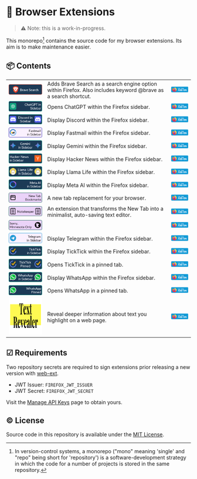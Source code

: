 # 🔌 Browser Extensions

> ⚠ Note: this is a work-in-progress.

This monorepo[^1] contains the source code for my browser extensions. Its aim is to make maintenance easier.

## 📦 Contents

|                                                                                                                         |                                                                                                     |                                                                                                                     |
| ----------------------------------------------------------------------------------------------------------------------- | -------------------------------------------------------------------------------------------------------------- | :-----------------------------------------------------------------------------------------------------------------: |
| <img src="assets/banners/brave-header-1.png">                                                                           | Adds Brave Search as a search engine option within Firefox. Also includes keyword @brave as a search shortcut. | [![get the addon](get-addon-firefox.png)](https://addons.mozilla.org/en-US/firefox/addon/brave-search-and-keyword/) |
| <img src="assets/banners/chatgpt-banner-1.png">                                                                         | Opens ChatGPT within the Firefox sidebar.                                                                      | [![get the addon](get-addon-firefox.png)](https://addons.mozilla.org/en-US/firefox/addon/brave-search-and-keyword/) |
| <img src="assets/banners/discord-banner-1.png">                                                                         | Display Discord within the Firefox sidebar.                                                                    | [![get the addon](get-addon-firefox.png)](https://addons.mozilla.org/en-US/firefox/addon/brave-search-and-keyword/) |
| <img src="assets/banners/fastmail-sidebar-1.png">                                                                       | Display Fastmail within the Firefox sidebar.                                                                   | [![get the addon](get-addon-firefox.png)](https://addons.mozilla.org/en-US/firefox/addon/brave-search-and-keyword/) |
| <img src="assets/banners/gemini-1.png">                                                                                 | Display Gemini within the Firefox sidebar.                                                                     | [![get the addon](get-addon-firefox.png)](https://addons.mozilla.org/en-US/firefox/addon/brave-search-and-keyword/) |
| <img src="assets/banners/hn-1.png">                                     | Display Hacker News within the Firefox sidebar.                                                                | [![get the addon](get-addon-firefox.png)](https://addons.mozilla.org/en-US/firefox/addon/brave-search-and-keyword/) |
| <img src="assets/banners/llamalife-1.png">       | Display Llama Life within the Firefox sidebar.                                                                 | [![get the addon](get-addon-firefox.png)](https://addons.mozilla.org/en-US/firefox/addon/brave-search-and-keyword/) |
| <img src="assets/banners/metaai-2.png">                  | Display Meta AI within the Firefox sidebar.                                                                    | [![get the addon](get-addon-firefox.png)](https://addons.mozilla.org/en-US/firefox/addon/brave-search-and-keyword/) |
| <img src="assets/banners/newtab-bookmarks-1.png">        | A new tab replacement for your browser.                                                                        | [![get the addon](get-addon-firefox.png)](https://addons.mozilla.org/en-US/firefox/addon/brave-search-and-keyword/) |
| <img src="assets/banners/notekeeper-1.png">                            | An extension that transforms the New Tab into a minimalist, auto-saving text editor.                           | [![get the addon](get-addon-firefox.png)](https://addons.mozilla.org/en-US/firefox/addon/brave-search-and-keyword/) |
| <img src="assets/banners/sorry-mn-only-1.png"> |                                                                                                                | [![get the addon](get-addon-firefox.png)](https://addons.mozilla.org/en-US/firefox/addon/brave-search-and-keyword/) |
| <img src="assets/banners/telegram-sidebar-1.png">            | Display Telegram within the Firefox sidebar.                                                                   | [![get the addon](get-addon-firefox.png)](https://addons.mozilla.org/en-US/firefox/addon/brave-search-and-keyword/) |
| <img src="assets/banners/ticktick-sidebar-1.png">             | Display TickTick within the Firefox sidebar.                                                                   | [![get the addon](get-addon-firefox.png)](https://addons.mozilla.org/en-US/firefox/addon/brave-search-and-keyword/) |
| <img src="assets/banners/ticktick-pinned-1.png">                      | Opens TickTick in a pinned tab.                                                                                | [![get the addon](get-addon-firefox.png)](https://addons.mozilla.org/en-US/firefox/addon/brave-search-and-keyword/) |
| <img src="assets/banners/whatsapp-sidebar-1.png">              | Display WhatsApp within the Firefox sidebar.                                                                   | [![get the addon](get-addon-firefox.png)](https://addons.mozilla.org/en-US/firefox/addon/brave-search-and-keyword/) |
| <img src="assets/banners/whatsapp-pinned-1.png">               | Opens WhatsApp in a pinned tab.                                                                                | [![get the addon](get-addon-firefox.png)](https://addons.mozilla.org/en-US/firefox/addon/brave-search-and-keyword/) |
| <img src="text-revealer/assets/logo-cropped.png"  width="250" height="100" />                                                          | Reveal deeper information about text you highlight on a web page.                                              | [![get the addon](get-addon-firefox.png)](https://addons.mozilla.org/en-US/firefox/addon/brave-search-and-keyword/) |

## ☑ Requirements

Two repository secrets are required to sign extensions prior releasing a new version with [web-ext](https://github.com/mozilla/web-ext).

- JWT Issuer: `FIREFOX_JWT_ISSUER`
- JWT Secret: `FIREFOX_JWT_SECRET`

Visit the [Manage API Keys](https://addons.mozilla.org/en-US/developers/addon/api/key/) page to obtain yours.

## © License

Source code in this repository is available under the [MIT License](LICENSE).

[^1]: In version-control systems, a monorepo ("mono" meaning 'single' and "repo" being short for 'repository') is a software-development strategy in which the code for a number of projects is stored in the same repository.
